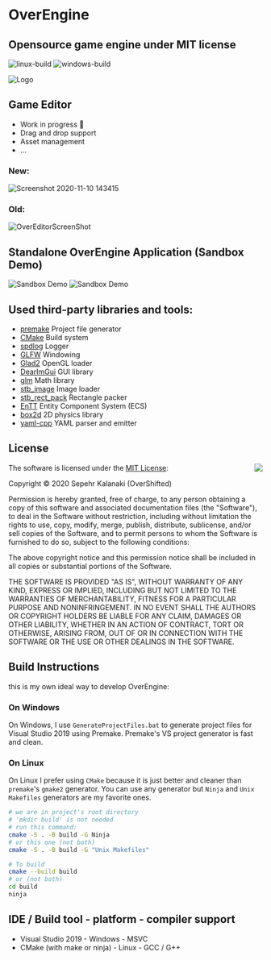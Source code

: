 # OverEngine
## Opensource game engine under MIT license

![linux-build](https://github.com/OverShifted/OverEngine/workflows/linux-build/badge.svg)
![windows-build](https://github.com/OverShifted/OverEngine/workflows/windows-build/badge.svg)

![Logo](https://repository-images.githubusercontent.com/246120634/f6e9f080-a288-11ea-9a12-502646520a32)

## Game Editor
* Work in progress 🚧
* Drag and drop support
* Asset management
* ...

### New:
![Screenshot 2020-11-10 143415](https://user-images.githubusercontent.com/53635046/98666307-16ba3000-2362-11eb-9b85-fa64c0153776.png)
### Old:
![OverEditorScreenShot](https://user-images.githubusercontent.com/53635046/93054565-c20a7980-f67e-11ea-89f5-d72a1e0a315c.PNG)

## Standalone OverEngine Application (Sandbox Demo)
![Sandbox Demo](https://user-images.githubusercontent.com/53635046/98666301-1326a900-2362-11eb-9231-e6509e95d573.png)
![Sandbox Demo](https://user-images.githubusercontent.com/53635046/98665068-68fa5180-2360-11eb-88be-da2482cbb210.png)

## Used third-party libraries and tools:
* [premake](https://github.com/premake/premake-core) Project file generator
* [CMake](https://cmake.org) Build system
* [spdlog](https://github.com/gabime/spdlog) Logger
* [GLFW](https://github.com/glfw/GLFW) Windowing
* [Glad2](https://gen.glad.sh/) OpenGL loader
* [DearImGui](https://github.com/ocornut/imgui) GUI library
* [glm](https://github.com/g-truc/glm) Math library
* [stb_image](https://github.com/nothings/stb/blob/master/stb_image.h) Image loader
* [stb_rect_pack](https://github.com/nothings/stb/blob/master/stb_rect_pack.h) Rectangle packer
* [EnTT](https://github.com/skypjack/entt) Entity Component System (ECS)
* [box2d](https://github.com/erincatto/box2d) 2D physics library
* [yaml-cpp](https://github.com/jbeder/yaml-cpp) YAML parser and emitter

## License

<img align="right" src="http://opensource.org/trademarks/opensource/OSI-Approved-License-100x137.png">

The software is licensed under the [MIT License](http://opensource.org/licenses/MIT):

Copyright &copy; 2020 Sepehr Kalanaki (OverShifted)

Permission is hereby granted, free of charge, to any person obtaining a copy
of this software and associated documentation files (the "Software"), to deal
in the Software without restriction, including without limitation the rights
to use, copy, modify, merge, publish, distribute, sublicense, and/or sell
copies of the Software, and to permit persons to whom the Software is
furnished to do so, subject to the following conditions:

The above copyright notice and this permission notice shall be included in all
copies or substantial portions of the Software.

THE SOFTWARE IS PROVIDED "AS IS", WITHOUT WARRANTY OF ANY KIND, EXPRESS OR
IMPLIED, INCLUDING BUT NOT LIMITED TO THE WARRANTIES OF MERCHANTABILITY,
FITNESS FOR A PARTICULAR PURPOSE AND NONINFRINGEMENT. IN NO EVENT SHALL THE
AUTHORS OR COPYRIGHT HOLDERS BE LIABLE FOR ANY CLAIM, DAMAGES OR OTHER
LIABILITY, WHETHER IN AN ACTION OF CONTRACT, TORT OR OTHERWISE, ARISING FROM,
OUT OF OR IN CONNECTION WITH THE SOFTWARE OR THE USE OR OTHER DEALINGS IN THE
SOFTWARE.

## Build Instructions
this is my own ideal way to develop OverEngine:
### On Windows
On Windows, I use `GenerateProjectFiles.bat` to generate project files for Visual Studio 2019 using Premake. Premake's VS project generator is fast and clean.

### On Linux
On Linux I prefer using `CMake` because it is just better and cleaner than `premake`'s `gmake2` generator.
You can use any generator but `Ninja` and `Unix Makefiles` generators are my favorite ones.
```bash
# we are in project's root directory
# 'mkdir build' is not needed
# run this command:
cmake -S . -B build -G Ninja
# or this one (not both)
cmake -S . -B build -G "Unix Makefiles"

# To build
cmake --build build
# or (not both)
cd build
ninja
```

## IDE / Build tool - platform - compiler support
* Visual Studio 2019 - Windows - MSVC
* CMake (with make or ninja) - Linux - GCC / G++
